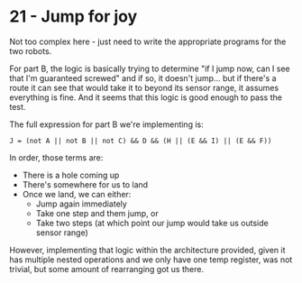 # 21 - Jump for joy
Not too complex here - just need to write the appropriate programs for the two robots.

For part B, the logic is basically trying to determine "if I jump now, can I see that I'm guaranteed screwed" and if so, it doesn't jump... but if there's a route it can see that would take it to beyond its sensor range, it assumes everything is fine. And it seems that this logic is good enough to pass the test.

The full expression for part B we're implementing is:
```
J = (not A || not B || not C) && D && (H || (E && I) || (E && F))
```
In order, those terms are:
* There is a hole coming up
* There's somewhere for us to land
* Once we land, we can either:
  * Jump again immediately
  * Take one step and them jump, or
  * Take two steps (at which point our jump would take us outside sensor range)

However, implementing that logic within the architecture provided, given it has multiple nested operations and we only have one temp register, was not trivial, but some amount of rearranging got us there.
